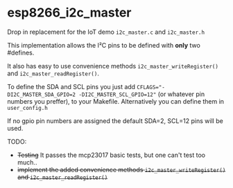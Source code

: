 # esp8266_i2c_master

Drop in replacement for the IoT demo ```i2c_master.c``` and ```i2c_master.h```


This implementation allows the I²C pins to be defined with **only** two #defines.

It also has easy to use convenience methods ```i2c_master_writeRegister()``` and ```i2c_master_readRegister()```.

To define the SDA and SCL pins you just add ```CFLAGS="-DI2C_MASTER_SDA_GPIO=2 -DI2C_MASTER_SCL_GPIO=12"``` (or whatever pin numbers you preffer), to your Makefile. Alternatively you can define them in ```user_config.h```

If no gpio pin numbers are assigned the default SDA=2, SCL=12 pins will be used.

TODO:
* ~~Testing~~ It passes the mcp23017 basic tests, but one can't test too much..
* ~~implement the added convenience methods ```i2c_master_writeRegister()``` and ```i2c_master_readRegister()```~~
